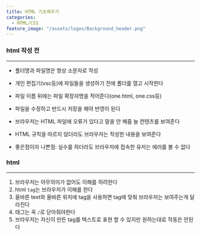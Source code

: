 ```yaml
---
title: HTML 기초배우기
categories:
  - HTML/CSS
feature_image: "/assets/logos/Background_header.png"
---
```


### html 작성 전

---

- 폴더명과 파일명은 항상 소문자로 작성

* 개인 편집기(vsc등)에 파일들을 생성하기 전에 폴더를 열고 시작한다

- 파일 이름 뒤에는 파일 확장자명을 적어준다(one.html, one.css등)

* 파일을 수정하고 반드시 저장을 해야 반영이 된다

- 브라우저는 HTML 파일에 오류가 있다고 말을 안 해줌 늘 컨텐츠를 보여준다

* HTML 규칙을 따르지 않더라도 브라우저는 작성한 내용을 보여준다

- 좋은점이자 나쁜점: 실수를 하더라도 브라우저에 접속한 유저는 에러를 볼 수 없다

### html

---

1. 브라우저는 아무의미가 없어도 이해를 하려한다
2. html `tag`는 브라우저가 이해를 한다
3. 올바른 text와 올바른 위치에 tag을 사용하면 tag에 맞춰 브라우저는 보여주는게 달라진다
4. 태그는 꼭 `/`로 닫아줘야한다
5. 브라우저는 자신이 만든 tag를 텍스트로 표현 할 수 있지만 원하는대로 작동은 안된다
